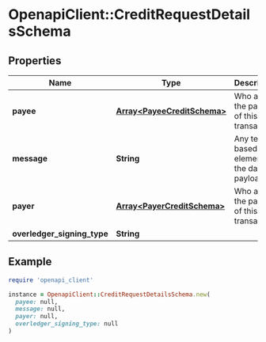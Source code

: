 # OpenapiClient::CreditRequestDetailsSchema

## Properties

| Name | Type | Description | Notes |
| ---- | ---- | ----------- | ----- |
| **payee** | [**Array&lt;PayeeCreditSchema&gt;**](PayeeCreditSchema.md) | Who are the payees of this transaction | [optional] |
| **message** | **String** | Any text-based element of the data payload | [optional] |
| **payer** | [**Array&lt;PayerCreditSchema&gt;**](PayerCreditSchema.md) | Who are the payers of this transaction | [optional] |
| **overledger_signing_type** | **String** |  | [optional] |

## Example

```ruby
require 'openapi_client'

instance = OpenapiClient::CreditRequestDetailsSchema.new(
  payee: null,
  message: null,
  payer: null,
  overledger_signing_type: null
)
```

